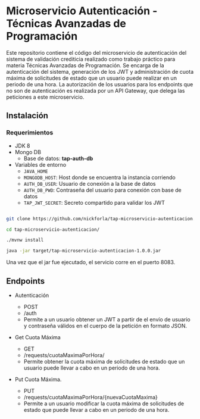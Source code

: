 # Microservicio Autenticación - Técnicas Avanzadas de Programación
Este repositorio contiene el código del microservicio de autenticación del sistema de validación crediticia realizado como trabajo práctico para materia Técnicas Avanzadas de Programación. Se encarga de la autenticación del sistema, generación de los JWT y administración de cuota máxima de solicitudes de estado que un usuario puede realizar en un periodo de una hora.
La autorización de los usuarios para los endpoints que no son de autenticación es realizada por un API Gateway, que delega las peticiones a este microservicio.

## Instalación
### Requerimientos
- JDK 8
- Mongo DB
  - Base de datos: **tap-auth-db**
- Variables de entorno  
  - ```JAVA_HOME```
  - ```MONGODB_HOST```: Host donde se encuentra la instancia corriendo
  - ```AUTH_DB_USER```: Usuario de conexión a la base de datos
  - ```AUTH_DB_PWD```: Contraseña del usuario para conexión con base de datos
  - ```TAP_JWT_SECRET```: Secreto compartido para validar los JWT

```bash

git clone https://github.com/nickforla/tap-microservicio-autenticacion.git

cd tap-microservicio-autenticacion/

./mvnw install

java -jar target/tap-microservicio-autenticacion-1.0.0.jar

```
Una vez que el jar fue ejecutado, el servicio corre en el puerto 8083.

## Endpoints
- Autenticación
  - POST
  - /auth
  - Permite a un usuario obtener un JWT a partir de el envío de usuario y contraseña válidos en el cuerpo de la petición en formato JSON.

- Get Cuota Máxima
  - GET
  - /requests/cuotaMaximaPorHora/
  - Permite obtener la cuota máxima de solicitudes de estado que un usuario puede llevar a cabo en un periodo de una hora.
- Put Cuota Máxima.
  - PUT
  - /requests/cuotaMaximaPorHora/{nuevaCuotaMaxima}
  - Permite a un usuario modificar la cuota máxima de solicitudes de estado que puede llevar a cabo en un periodo de una hora.


